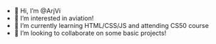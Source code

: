 - 👋 Hi, I’m @ArjVi
- 👀 I’m interested in aviation!
- 🌱 I’m currently learning HTML/CSS/JS and attending CS50 course
- 💞️ I’m looking to collaborate on some basic projects!

<!---
ArjVi/ArjVi is a ✨ special ✨ repository because its `README.md` (this file) appears on your GitHub profile.
You can click the Preview link to take a look at your changes.
--->
